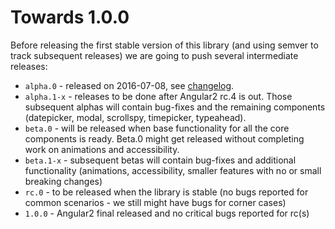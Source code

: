 # Towards 1.0.0

Before releasing the first stable version of this library (and using semver to track subsequent releases) we are going to push several intermediate releases:
* `alpha.0` - released on 2016-07-08, see [changelog](https://github.com/ng-bootstrap/ng-bootstrap/blob/master/CHANGELOG.md#100-alpha0-2016-07-08).   
* `alpha.1-x` - releases to be done after Angular2 rc.4 is out. Those subsequent alphas will contain bug-fixes and the remaining components (datepicker, modal, scrollspy, timepicker, typeahead).
* `beta.0` - will be released when base functionality for all the core components is ready. Beta.0 might get released without completing work on animations and accessibility.
* `beta.1-x` - subsequent betas will contain bug-fixes and additional functionality (animations, accessibility, smaller features with no or small breaking changes)
* `rc.0` - to be released when the library is stable (no bugs reported for common scenarios - we still might have bugs for corner cases)
* `1.0.0` - Angular2 final released and no critical bugs reported for rc(s)